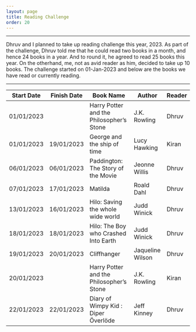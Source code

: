 ```yaml
---
layout: page
title: Reading Challenge
order: 20
---
```


<hr/>
Dhruv and I planned to take up reading challenge this year, 2023. As part of the challenge, Dhruv told me that he could read two books in a month, and hence 24 books in a year. And to round it, he agreed to read 25 books this year. On the otherhand, me, not as avid reader as him, decided to take up 10 books. The challenge started on 01-Jan-2023 and below are the books we have read or currently reading.

<hr/>

Start Date | Finish Date | Book Name | Author | Reader |
--- | --- | --- | --- |--- |
01/01/2023 |  | Harry Potter and the Philosopher’s Stone | J.K. Rowling | Dhruv |
01/01/2023 | 19/01/2023 |George and the ship of time | Lucy Hawking | Kiran |
06/01/2023 | 06/01/2023 | Paddington: The Story of the Movie | Jeonne Willis | Dhruv |
07/01/2023 | 17/01/2023 | Matilda | Roald Dahl | Dhruv |
13/01/2023 | 16/01/2023 | Hilo: Saving the whole wide world	| Judd Winick | Dhruv |
18/01/2023 | 18/01/2023 | Hilo: The Boy who Crashed Into Earth | Judd Winick | Dhruv |
19/01/2023 | 20/01/2023 | Cliffhanger | Jaqueline Wilson | Dhruv |
20/01/2023 |  | Harry Potter and the Philosopher’s Stone | J.K. Rowling | Kiran |
22/01/2023 | 22/01/2023 | Diary of Wimpy Kid : Diper Överlöde | Jeff Kinney | Dhruv |